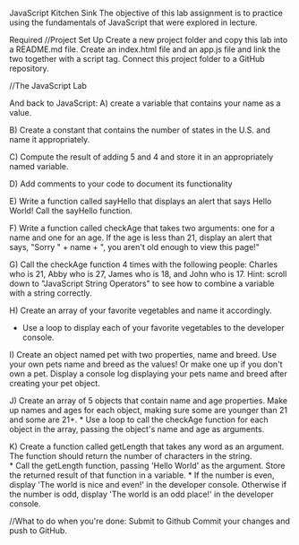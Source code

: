 JavaScript Kitchen Sink
The objective of this lab assignment is to practice using the fundamentals of JavaScript that were explored in lecture.

Required
//Project Set Up 
Create a new project folder and copy this lab into a README.md file.
Create an index.html file and an app.js file and link the two together with a script tag.
Connect this project folder to a GitHub repository.

//The JavaScript Lab 

And back to JavaScript: 
A) create a variable that contains your name as a value. 

B) Create a constant that contains the number of states in the U.S. and name it appropriately.

C) Compute the result of adding 5 and 4 and store it in an appropriately named variable.

D) Add comments to your code to document its functionality

E) Write a function called sayHello that displays an alert that says Hello World!
   Call the sayHello function.

F) Write a function called checkAge that takes two arguments: one for a name and one for an age. If the age is less than 21, display an alert that says, "Sorry " + name + ", you aren't old   enough to view this page!"

G) Call the checkAge function 4 times with the following people: Charles who is 21, Abby who is 27, James who is 18, and John who is 17.
   Hint: scroll down to "JavaScript String Operators" to see how to combine a variable with a string correctly.

H) Create an array of your favorite vegetables and name it accordingly.
   * Use a loop to display each of your favorite vegetables to the developer console.

I) Create an object named pet with two properties, name and breed. Use your own pets name and breed as the values! Or make one up if you don't own a pet.
   Display a console log displaying your pets name and breed after creating your pet object.

J) Create an array of 5 objects that contain name and age properties. Make up names and ages for each object, making sure some are younger than 21 and some are 21+.
    * Use a loop to call the checkAge function for each object in the array, passing the object's name and age as arguments.

K) Create a function called getLength that takes any word as an argument. The function should return the number of characters in the string.    
    * Call the getLength function, passing 'Hello World' as the argument. Store the returned result of that function in a variable.
    * If the number is even, display 'The world is nice and even!' in the developer console. Otherwise if the number is odd, display 'The world is an odd place!' in the developer console.

//What to do when you're done: 
Submit to Github
Commit your changes and push to GitHub.